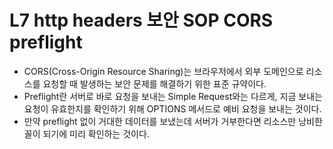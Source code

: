 # L7 http headers 보안 SOP CORS preflight

- CORS(Cross-Origin Resource Sharing)는 브라우저에서 외부 도메인으로 리소스를 요청할 때 발생하는 보안 문제를 해결하기 위한 표준 규약이다.
- Preflight란 서버로 바로 요청을 보내는 Simple Request와는 다르게, 지금 보내는 요청이 유효한지를 확인하기 위해 OPTIONS 메서드로 예비 요청을 보내는 것이다.
- 만약 preflight 없이 거대한 데이터를 보냈는데 서버가 거부한다면 리소스만 낭비한 꼴이 되기에 미리 확인하는 것이다.
